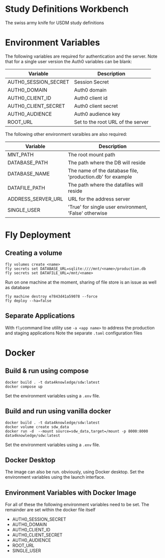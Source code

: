 # Study Definitions Workbench

The swiss army knife for USDM study definitions

# Environment Variables

The following variables are required for authentication and the server. Note that for a single user version the Auth0 variables can be blank:

| Variable | Description |
| --- | --- |
| AUTH0_SESSION_SECRET | Session Secret |
| AUTH0_DOMAIN  | Auth0 domain |
| AUTH0_CLIENT_ID | Auth0 client id |
| AUTH0_CLIENT_SECRET | Auth0 client secret |
| AUTH0_AUDIENCE | Auth0 audience key |
| ROOT_URL | Set to the root URL of the server |

The following other environment varaibles are also required:

| Variable | Description |
| --- | --- |
| MNT_PATH | The root mount path |
| DATABASE_PATH | The path where the DB will reside |
| DATABASE_NAME | The name of the database file, 'production.db' for example |
| DATAFILE_PATH | The path where the datafiles will reside |
| ADDRESS_SERVER_URL | URL for the address server |
| SINGLE_USER | 'True' for single user environment, 'False' otherwise |

# Fly Deployment

## Creating a volume

```
fly volumes create <name>
fly secrets set DATABASE_URL=sqlite:////mnt/<name>/production.db
fly secrets set DATAFILE_URL=/mnt/<name> 
```

Run on one machine at the moment, sharing of file store is an issue as well as database

```
fly machine destroy e7843d41a59078 --force
fly deploy --ha=false
```

## Separate Applications

With ```fly```command line utility use ```-a <app name>``` to address the production and staging applications
Note the separate ```.toml``` configuration files

# Docker

## Build & run using compose

```
docker build . -t data4knowledge/sdw:latest 
docker compose up   
```

Set the environment variables using a ```.env``` file.

## Build and run using vanilla docker

```
docker build . -t data4knowledge/sdw:latest 
docker volume create sdw_data
docker run -d  --mount source=sdw_data,target=/mount -p 8000:8000 data4knowledge/sdw:latest
```

Set the environment variables using a ```.env``` file.

## Docker Desktop

The image can also be run. obviously, using Docker desktop. Set the environment variables using the launch interface.

## Environment Variables with Docker Image

For all of these the following environment variables need to be set. The remainder are set within the docker file itself

- AUTH0_SESSION_SECRET
- AUTH0_DOMAIN
- AUTH0_CLIENT_ID
- AUTH0_CLIENT_SECRET
- AUTH0_AUDIENCE
- ROOT_URL
- SINGLE_USER
